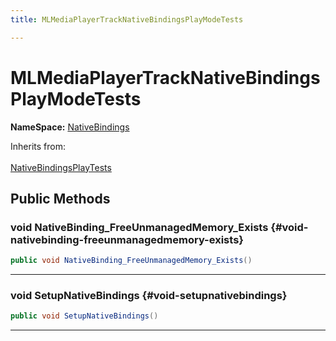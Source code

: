 ```yaml
---
title: MLMediaPlayerTrackNativeBindingsPlayModeTests

---
```


# MLMediaPlayerTrackNativeBindingsPlayModeTests



**NameSpace:** 
[NativeBindings](/versioned_docs/version-22-Feb-2023/unity-api/api/Tests.Runtime.NativeBindings/Tests.Runtime.NativeBindings.md) 





Inherits from: <br></br>[NativeBindingsPlayTests](/versioned_docs/version-22-Feb-2023/unity-api/api/Tests.Runtime.NativeBindings/Tests.Runtime.NativeBindings.NativeBindingsPlayTests.md)




## Public Methods

### void NativeBinding_FreeUnmanagedMemory_Exists {#void-nativebinding-freeunmanagedmemory-exists}

```csharp
public void NativeBinding_FreeUnmanagedMemory_Exists()
```






-----------

### void SetupNativeBindings {#void-setupnativebindings}

```csharp
public void SetupNativeBindings()
```






-----------


